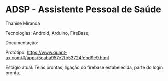 # ADSP - Assistente Pessoal de Saúde 
Thanise Miranda

Tecnologias: Android, Arduino, FireBase;

Documentação: 

Protótipo: https://www.quant-ux.com/#/apps/5caba957e2fb53724febd9e9.html

Estágio atual: Telas prontas, ligação do firebase estabelecida, parte do login pronta... 
